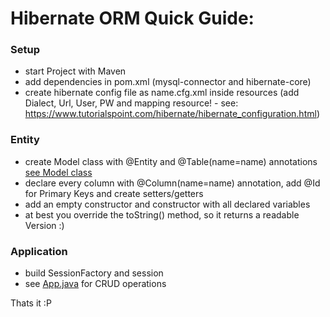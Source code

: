 # Hibernate ORM Quick Guide:


### Setup
* start Project with Maven
* add dependencies in pom.xml (mysql-connector and hibernate-core)
* create hibernate config file as name.cfg.xml inside resources (add Dialect, Url, User, PW and mapping resource! - see: https://www.tutorialspoint.com/hibernate/hibernate_configuration.html)


### Entity
* create Model class with @Entity and @Table(name=name) annotations [see Model class](https://github.com/sebastian-sl/Basics/blob/main/02%20DATABASES/ORM/hibernate_maven/src/main/java/User.java)
* declare every column with @Column(name=name) annotation, add @Id for Primary Keys and create setters/getters
* add an empty constructor and constructor with all declared variables 
* at best you override the toString() method, so it returns a readable Version :)

### Application
* build SessionFactory and session
* see [App.java](https://github.com/sebastian-sl/Basics/blob/main/02%20DATABASES/ORM/hibernate_maven/src/main/java/App.java) for CRUD operations


Thats it :P
